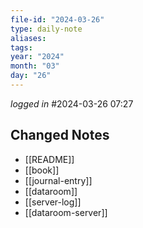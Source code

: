 ```yaml
---
file-id: "2024-03-26"
type: daily-note
aliases: 
tags: 
year: "2024"
month: "03"
day: "26"
---
```

*logged in* #2024-03-26 07:27


## Changed Notes
- [[README]]
- [[book]]
- [[journal-entry]]
- [[dataroom]]
- [[server-log]]
- [[dataroom-server]]

